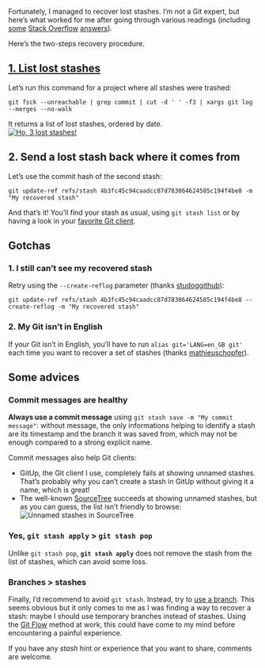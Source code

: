 Fortunately, I managed to recover lost stashes. I’m not a Git expert, but here’s what worked for me
after going through various readings (including
[some](https://stackoverflow.com/questions/89332/how-to-recover-a-dropped-stash-in-git)
[Stack Overflow](https://stackoverflow.com/questions/32517870/how-to-undo-git-stash-clear)
[answers](https://stackoverflow.com/questions/20537223/when-should-i-use-git-stash)).

Here’s the two-steps recovery procedure.

## [1. List lost stashes](https://dev.to/meduzen/recover-a-lost-git-stash-in-two-steps-569#1-list-lost-stashes)

Let’s run this command for a project where all stashes were trashed:

```
git fsck --unreachable | grep commit | cut -d ' ' -f3 | xargs git log --merges --no-walk
```

It returns a list of lost stashes, ordered by date.  
[![Ho, 3 lost stashes!](https://res.cloudinary.com/practicaldev/image/fetch/s--4JIMymbF--/c_limit%2Cf_auto%2Cfl_progressive%2Cq_auto%2Cw_880/https://thepracticaldev.s3.amazonaws.com/i/e696wbixz6qvz2r3bc4w.png)](https://res.cloudinary.com/practicaldev/image/fetch/s--4JIMymbF--/c_limit%2Cf_auto%2Cfl_progressive%2Cq_auto%2Cw_880/https://thepracticaldev.s3.amazonaws.com/i/e696wbixz6qvz2r3bc4w.png)

## 2. Send a lost stash back where it comes from

Let’s use the commit hash of the second stash:

```
git update-ref refs/stash 4b3fc45c94caadcc87d783064624585c194f4be8 -m "My recovered stash"
```

And that’s it! You’ll find your stash as usual, using `git stash list` or by having a look in your
[favorite Git client](http://gitup.co/).

## Gotchas

### 1. I still can’t see my recovered stash

Retry using the `--create-reflog` parameter (thanks
[studoggithub](https://dev.to/studoggithub/comment/d54a)):

```
git update-ref refs/stash 4b3fc45c94caadcc87d783064624585c194f4be8 --create-reflog -m "My recovered stash"
```

### 2. My Git isn’t in English

If your Git isn’t in English, you’ll have to run `alias git='LANG=en_GB git'` each time you want to
recover a set of stashes (thanks [mathieuschopfer](https://dev.to/mathieuschopfer/comment/egd0)).

## Some advices

### Commit messages are healthy

**Always use a commit message** using `git stash save -m "My commit message"`: without message, the
only informations helping to identify a stash are its timestamp and the branch it was saved from,
which may not be enough compared to a strong explicit name.

Commit messages also help Git clients:

- GitUp, the Git client I use, completely fails at showing unnamed stashes. That’s probably why you
  can’t create a stash in GitUp without giving it a name, which is great!
- The well-known [SourceTree](https://www.sourcetreeapp.com/) succeeds at showing unnamed stashes,
  but as you can guess, the list isn’t friendly to browse:
  ![Unnamed stashes in SourceTree](https://res.cloudinary.com/practicaldev/image/fetch/s--APfyYmz0--/c_limit%2Cf_auto%2Cfl_progressive%2Cq_auto%2Cw_880/https://thepracticaldev.s3.amazonaws.com/i/lgval3bsy2g9x7h96avl.png)

### Yes, `git stash apply` > `git stash pop`

Unlike `git stash pop`, **`git stash apply`** does not remove the stash from the list of stashes,
which can avoid some loss.

### Branches > stashes

Finally, I’d recommend to avoid `git stash`. Instead, try to
[use a branch](https://git-scm.com/docs/git-checkout). This seems obvious but it only comes to me as
I was finding a way to recover a stash: maybe I should use temporary branches instead of stashes.
Using the [Git Flow](http://nvie.com/posts/a-successful-git-branching-model/) method at work, this
could have come to my mind before encountering a painful experience.

If you have any _stash_ hint or experience that you want to share, comments are welcome.
